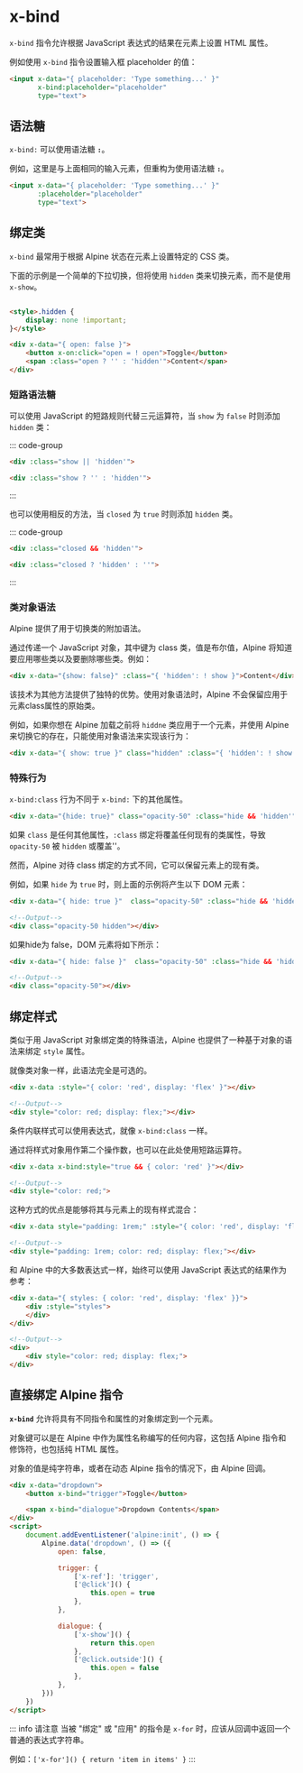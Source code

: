 # x-bind

`x-bind` 指令允许根据 JavaScript 表达式的结果在元素上设置 HTML 属性。

例如使用 `x-bind` 指令设置输入框 placeholder 的值：

```html {2}
<input x-data="{ placeholder: 'Type something...' }"
       x-bind:placeholder="placeholder"
       type="text">
```

## 语法糖

`x-bind:` 可以使用语法糖 **`:`**。

例如，这里是与上面相同的输入元素，但重构为使用语法糖 **`:`**。

```html {2}
<input x-data="{ placeholder: 'Type something...' }"
       :placeholder="placeholder"
       type="text">
```

## 绑定类

`x-bind` 最常用于根据 Alpine 状态在元素上设置特定的 CSS 类。

下面的示例是一个简单的下拉切换，但将使用 `hidden` 类来切换元素，而不是使用 `x-show`。

```html

<style>.hidden {
    display: none !important;
}</style>

<div x-data="{ open: false }">
    <button x-on:click="open = ! open">Toggle</button>
    <span :class="open ? '' : 'hidden'">Content</span>
</div>
```

### 短路语法糖

可以使用 JavaScript 的短路规则代替三元运算符，当 `show` 为 `false` 时则添加 `hidden` 类：

::: code-group

```html [短路运算]
<div :class="show || 'hidden'">
```

```html [三元运算符]
<div :class="show ? '' : 'hidden'">
```

:::

也可以使用相反的方法，当 `closed` 为 `true` 时则添加 `hidden` 类。

::: code-group

```html [短路运算]
<div :class="closed && 'hidden'">
```

```html [三元运算符]
<div :class="closed ? 'hidden' : ''">
```

:::

### 类对象语法

Alpine 提供了用于切换类的附加语法。

通过传递一个 JavaScript 对象，其中键为 class 类，值是布尔值，Alpine 将知道要应用哪些类以及要删除哪些类。例如：

```html
<div x-data="{show: false}" :class="{ 'hidden': ! show }">Content</div>
```

该技术为其他方法提供了独特的优势。使用对象语法时，Alpine 不会保留应用于元素class属性的原始类。

例如，如果你想在 Alpine 加载之前将 `hiddne` 类应用于一个元素，并使用 Alpine 来切换它的存在，只能使用对象语法来实现该行为：

```html
<div x-data="{ show: true }" class="hidden" :class="{ 'hidden': ! show }">Content</div>
```

### 特殊行为

`x-bind:class` 行为不同于 `x-bind:` 下的其他属性。

```html
<div x-data="{hide: true}" class="opacity-50" :class="hide && 'hidden'"></div>
```

如果 `class` 是任何其他属性，`:class` 绑定将覆盖任何现有的类属性，导致 `opacity-50` 被 `hidden` 或覆盖''。

然而，Alpine 对待 class 绑定的方式不同，它可以保留元素上的现有类。

例如，如果 `hide` 为 `true` 时，则上面的示例将产生以下 DOM 元素：

```html
<div x-data="{ hide: true }"  class="opacity-50" :class="hide && 'hidden'"></div>

<!--Output-->
<div class="opacity-50 hidden"></div>
```

如果hide为 false，DOM 元素将如下所示：

```html
<div x-data="{ hide: false }"  class="opacity-50" :class="hide && 'hidden'"></div>

<!--Output-->
<div class="opacity-50"></div>
```

## 绑定样式

类似于用 JavaScript 对象绑定类的特殊语法，Alpine 也提供了一种基于对象的语法来绑定 `style` 属性。

就像类对象一样，此语法完全是可选的。

```html
<div x-data :style="{ color: 'red', display: 'flex' }"></div>

<!--Output-->
<div style="color: red; display: flex;"></div>
```

条件内联样式可以使用表达式，就像 `x-bind:class` 一样。

通过将样式对象用作第二个操作数，也可以在此处使用短路运算符。

```html
<div x-data x-bind:style="true && { color: 'red' }"></div>

<!--Output-->
<div style="color: red;">
```

这种方式的优点是能够将其与元素上的现有样式混合：

```html
<div x-data style="padding: 1rem;" :style="{ color: 'red', display: 'flex' }"></div>

<!--Output-->
<div style="padding: 1rem; color: red; display: flex;"></div>
```

和 Alpine 中的大多数表达式一样，始终可以使用 JavaScript 表达式的结果作为参考：

```html
<div x-data="{ styles: { color: 'red', display: 'flex' }}">
    <div :style="styles">
    </div>
</div>

<!--Output-->
<div>
    <div style="color: red; display: flex;">
</div>
```

## 直接绑定 Alpine 指令

**`x-bind`** 允许将具有不同指令和属性的对象绑定到一个元素。

对象键可以是在 Alpine 中作为属性名称编写的任何内容，这包括 Alpine 指令和修饰符，也包括纯 HTML 属性。

对象的值是纯字符串，或者在动态 Alpine 指令的情况下，由 Alpine 回调。

```html
<div x-data="dropdown">
    <button x-bind="trigger">Toggle</button>

    <span x-bind="dialogue">Dropdown Contents</span>
</div>
<script>
    document.addEventListener('alpine:init', () => {
        Alpine.data('dropdown', () => ({
            open: false,

            trigger: {
                ['x-ref']: 'trigger',
                ['@click']() {
                    this.open = true
                },
            },

            dialogue: {
                ['x-show']() {
                    return this.open
                },
                ['@click.outside']() {
                    this.open = false
                },
            },
        }))
    })
</script>
```

::: info 请注意
当被 "绑定" 或 "应用" 的指令是 `x-for` 时，应该从回调中返回一个普通的表达式字符串。

例如：`['x-for']() { return 'item in items' }`
:::
